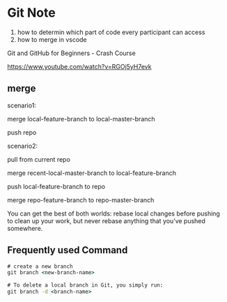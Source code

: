 # Git Note

1. how to determin which part of code every participant can access
2. how to merge in vscode




Git and GitHub for Beginners - Crash Course

https://www.youtube.com/watch?v=RGOj5yH7evk

## merge

scenario1: 

merge local-feature-branch to local-master-branch

push repo



scenario2:

pull from current repo

merge recent-local-master-branch to local-feature-branch

push local-feature-branch to repo

merge repo-feature-branch to repo-master-branch



You can get the best of both worlds: rebase local changes before pushing to clean up your work, but never rebase anything that you’ve pushed somewhere.



## Frequently used Command

```cmd
# create a new branch
git branch <new-branch-name>

# To delete a local branch in Git, you simply run:
git branch -d <branch-name>
```

